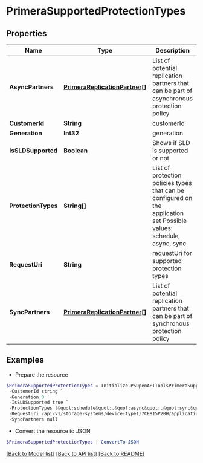 # PrimeraSupportedProtectionTypes
## Properties

Name | Type | Description | Notes
------------ | ------------- | ------------- | -------------
**AsyncPartners** | [**PrimeraReplicationPartner[]**](PrimeraReplicationPartner.md) | List of potential replication partners that can be part of asynchronous protection policy | [optional] 
**CustomerId** | **String** | customerId | [optional] 
**Generation** | **Int32** | generation | [optional] 
**IsSLDSupported** | **Boolean** | Shows if SLD is supported or not | [optional] 
**ProtectionTypes** | **String[]** | List of protection policies types that can be configured on the application set Possible values: schedule, async, sync | [optional] 
**RequestUri** | **String** | requestUri for supported protection types | [optional] 
**SyncPartners** | [**PrimeraReplicationPartner[]**](PrimeraReplicationPartner.md) | List of potential replication partners that can be part of synchronous protection policy | [optional] 

## Examples

- Prepare the resource
```powershell
$PrimeraSupportedProtectionTypes = Initialize-PSOpenAPIToolsPrimeraSupportedProtectionTypes  -AsyncPartners null `
 -CustomerId string `
 -Generation 0 `
 -IsSLDSupported true `
 -ProtectionTypes [&quot;schedule&quot;,&quot;async&quot;,&quot;sync&quot;] `
 -RequestUri /api/v1/storage-systems/device-type1/7CE815P2BH/applicationsets/6e6266d344de3e32b10424466c7d01bb/supportedProtectionTypes `
 -SyncPartners null
```

- Convert the resource to JSON
```powershell
$PrimeraSupportedProtectionTypes | ConvertTo-JSON
```

[[Back to Model list]](../README.md#documentation-for-models) [[Back to API list]](../README.md#documentation-for-api-endpoints) [[Back to README]](../README.md)

